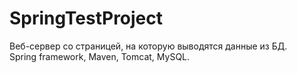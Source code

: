 # SpringTestProject
Веб-сервер со страницей, на которую выводятся данные из БД.<br>
Spring framework, Maven, Tomcat, MySQL.

